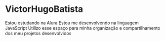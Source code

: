 # VictorHugoBatista

Estou estudando na Alura
Estou me desenvolvendo na linguagem JavaScript
Utilizo esse espaço para minha organização e compartilhamento dos meu projetos desenvolvidos
